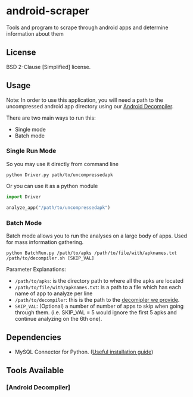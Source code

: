# android-scraper
Tools and program to scrape through android apps and determine information about them

## License
BSD 2-Clause [Simplified] license.

## Usage
Note: In order to use this application, you will need a path to the uncompressed android app directory using our [Android Decompiler](https://github.com/kocsenc/android-scraper/tree/master/tools/apk-decompiler/).

There are two main ways to run this:
- Single mode
- Batch mode

### Single Run Mode

So you may use it directly from command line
```
python Driver.py path/to/uncompressedapk
```

Or you can use it as a python module
```python
import Driver

analyze_app("/path/to/uncompressedapk")
```

### Batch Mode
Batch mode allows you to run the analyses on a large body of apps. Used for mass information gathering.

```
python BatchRun.py /path/to/apks /path/to/file/with/apknames.txt /path/to/decompiler.sh [SKIP_VAL]
```
Parameter Explanations:
- `/path/to/apks`: is the directory path to where all the apks are located
- `/path/to/file/with/apknames.txt`: is a path to a file which has each name of app to analyze per line
- `/path/to/decompiler`: this is the path to the [decomipler we provide](https://github.com/kocsenc/android-scraper/tree/master/tools/apk-decompiler/).
- `SKIP_VAL`: (Optional) a number of number of apps to skip when going through them. (i.e. SKIP_VAL = 5 would ignore the first 5 apks and continue analyzing on the 6th one).


## Dependencies
- MySQL Connector for Python. ([Useful installation guide](https://geert.vanderkelen.org/installing-coy-using-pip/))


## Tools Available
### [Android Decompiler]

